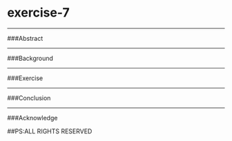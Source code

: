 # exercise-7
***
###Abstract
***
###Background
***
###Exercise
***
###Conclusion
***
###Acknowledge


##PS:ALL RIGHTS RESERVED
